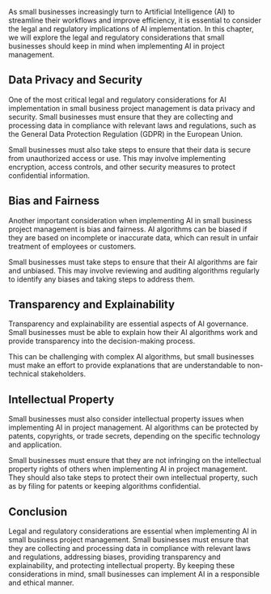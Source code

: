 

As small businesses increasingly turn to Artificial Intelligence (AI) to streamline their workflows and improve efficiency, it is essential to consider the legal and regulatory implications of AI implementation. In this chapter, we will explore the legal and regulatory considerations that small businesses should keep in mind when implementing AI in project management.

Data Privacy and Security
-------------------------

One of the most critical legal and regulatory considerations for AI implementation in small business project management is data privacy and security. Small businesses must ensure that they are collecting and processing data in compliance with relevant laws and regulations, such as the General Data Protection Regulation (GDPR) in the European Union.

Small businesses must also take steps to ensure that their data is secure from unauthorized access or use. This may involve implementing encryption, access controls, and other security measures to protect confidential information.

Bias and Fairness
-----------------

Another important consideration when implementing AI in small business project management is bias and fairness. AI algorithms can be biased if they are based on incomplete or inaccurate data, which can result in unfair treatment of employees or customers.

Small businesses must take steps to ensure that their AI algorithms are fair and unbiased. This may involve reviewing and auditing algorithms regularly to identify any biases and taking steps to address them.

Transparency and Explainability
-------------------------------

Transparency and explainability are essential aspects of AI governance. Small businesses must be able to explain how their AI algorithms work and provide transparency into the decision-making process.

This can be challenging with complex AI algorithms, but small businesses must make an effort to provide explanations that are understandable to non-technical stakeholders.

Intellectual Property
---------------------

Small businesses must also consider intellectual property issues when implementing AI in project management. AI algorithms can be protected by patents, copyrights, or trade secrets, depending on the specific technology and application.

Small businesses must ensure that they are not infringing on the intellectual property rights of others when implementing AI in project management. They should also take steps to protect their own intellectual property, such as by filing for patents or keeping algorithms confidential.

Conclusion
----------

Legal and regulatory considerations are essential when implementing AI in small business project management. Small businesses must ensure that they are collecting and processing data in compliance with relevant laws and regulations, addressing biases, providing transparency and explainability, and protecting intellectual property. By keeping these considerations in mind, small businesses can implement AI in a responsible and ethical manner.
